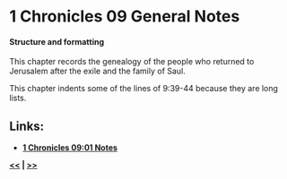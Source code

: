 # 1 Chronicles 09 General Notes #

#### Structure and formatting ####

This chapter records the genealogy of the people who returned to Jerusalem after the exile and the family of Saul. 

This chapter indents some of the lines of 9:39-44 because they are long lists.

## Links: ##

* __[1 Chronicles 09:01 Notes](./01.md)__

__[<<](../08/intro.md) | [>>](../10/intro.md)__
